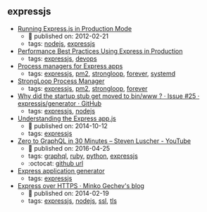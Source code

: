 expressjs 
---
* [Running Express.js in Production Mode](http://www.hacksparrow.com/running-express-js-in-production-mode.html)
    * :calendar: published on: 2012-02-21
    * tags: [nodejs](../tags/nodejs.md), [expressjs](../tags/expressjs.md)
* [Performance Best Practices Using Express in Production](https://expressjs.com/en/advanced/best-practice-performance.html)
    * tags: [expressjs](../tags/expressjs.md), [devops](../tags/devops.md)
* [Process managers for Express apps](https://expressjs.com/en/advanced/pm.html)
    * tags: [expressjs](../tags/expressjs.md), [pm2](../tags/pm2.md), [strongloop](../tags/strongloop.md), [forever](../tags/forever.md), [systemd](../tags/systemd.md)
* [StrongLoop Process Manager](http://strong-pm.io/compare/)
    * tags: [expressjs](../tags/expressjs.md), [pm2](../tags/pm2.md), [strongloop](../tags/strongloop.md), [forever](../tags/forever.md)
* [Why did the startup stub get moved to bin/www ? · Issue #25 · expressjs/generator · GitHub](https://github.com/expressjs/generator/issues/25)
    * tags: [expressjs](../tags/expressjs.md), [nodejs](../tags/nodejs.md)
* [Understanding the Express app.js](http://jilles.me/getting-the-express-app-js/)
    * :calendar: published on: 2014-10-12
    * tags: [expressjs](../tags/expressjs.md)
* [Zero to GraphQL in 30 Minutes – Steven Luscher - YouTube](https://www.youtube.com/watch?v=UBGzsb2UkeY)
    * :calendar: published on: 2016-04-25
    * tags: [graphql](../tags/graphql.md), [ruby](../tags/ruby.md), [python](../tags/python.md), [expressjs](../tags/expressjs.md)
    * :octocat: [github url](https://github.com/steveluscher/zero-to-graphql)
* [Express application generator](https://expressjs.com/en/starter/generator.html)
    * tags: [expressjs](../tags/expressjs.md)
* [Express over HTTPS · Minko Gechev's blog](http://blog.mgechev.com/2014/02/19/create-https-tls-ssl-application-with-express-nodejs/)
    * :calendar: published on: 2014-02-19
    * tags: [expressjs](../tags/expressjs.md), [nodejs](../tags/nodejs.md), [ssl](../tags/ssl.md), [tls](../tags/tls.md)
